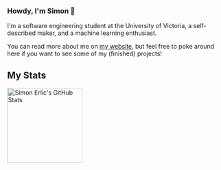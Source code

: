 ### Howdy, I'm Simon 👋
I'm a software engineering student at the University of Victoria, a self-described maker, and a machine learning enthusiast.

You can read more about me on [my website](https://simonerlic.ca), but feel free to poke around here if you want to see some of my (finished) projects!

## My Stats
<p align="left">
   <!-- <img align="center" height="175" alt="Simon Erlic's GitHub Stats" src="https://github-readme-stats.vercel.app/api?username=simonerlic&theme=github_dark&show_icons=true&count_private=true&disable_animations=true&include_all_commits=true" /> -->

  <img align="center" height="175" alt="Simon Erlic's GitHub Stats" src="https://github-readme-stats.vercel.app/api/top-langs/?username=simonerlic&layout=compact&theme=github_dark" />
</p>
